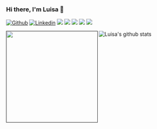 ### Hi there, I'm Luisa 👋

[![Github](https://img.shields.io/badge/-Github-000?style=flat-square&logo=Github&logoColor=white&link=https://github.com/luisapataquini)](https://github.com/luisapataquini)
[![Linkedin](https://img.shields.io/badge/-LinkedIn-blue?style=flat-square&logo=Linkedin&logoColor=white&link=https://www.linkedin.com/in/vittoria-borotto/)](https://www.linkedin.com/in/luisapataquini/)
<img src="https://img.shields.io/badge/Back End-Java-f55247"/>
<img src="https://img.shields.io/badge/Angular-developer"/>
<img src="https://img.shields.io/badge/dev-fullstack-orange"/>
<img src="https://img.shields.io/badge/dev-javascript-yellow"/>
<img src="https://img.shields.io/badge/learning-docker-blue"/>



<a href=""><img align="left" width="250" height="250" src="https://github.com/luisapataquini/luisapataquini/blob/main/octocat.png"></a> ![Luisa's github stats](https://github-readme-stats.vercel.app/api?username=luisapataquini&show_icons=true&theme=tokyonight)
